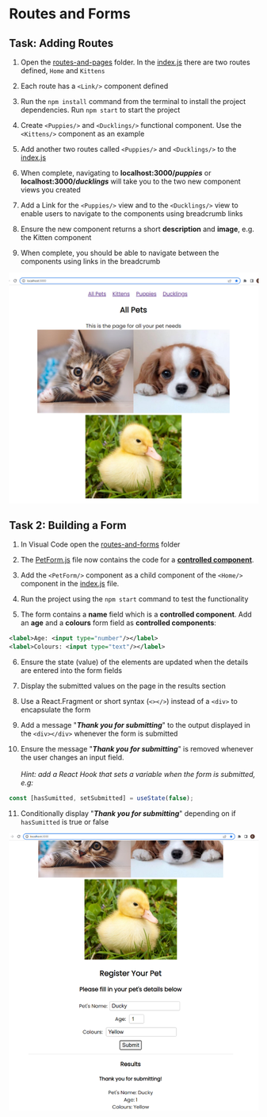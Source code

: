 # Routes and Forms

## Task: Adding Routes

1. Open the [routes-and-pages][1] folder. In the [index.js][2] there are two routes defined, `Home` and `Kittens`

1. Each route has a `<Link/>` component defined

1. Run the `npm install` command from the terminal to install the project dependencies. Run `npm start` to start the project

1. Create `<Puppies/>` and `<Ducklings/>` functional component. Use the `<Kittens/>` component as an example

1. Add another two routes called `<Puppies/>` and `<Ducklings/>` to the [index.js][2]

1. When complete, navigating to **localhost:3000/_puppies_** or **localhost:3000/_ducklings_** will take you to the two new component views you created

1. Add a Link for the `<Puppies/>` view and to the `<Ducklings/>` view to enable users to navigate to the components using breadcrumb links

1. Ensure the new component returns a short **description** and **image**, e.g. the Kitten component

1. When complete, you should be able to navigate between the components using links in the breadcrumb

![Cute Pets Interface](./docs/cute-pet-store.png)

## Task 2: Building a Form

1. In Visual Code open the [routes-and-forms][1] folder

1. The [PetForm.js][2] file now contains the code for a [**controlled component**][4].

1. Add the `<PetForm/>` component as a child component of the `<Home/>` component in the [index.js][2] file.

1. Run the project using the `npm start` command to test the functionality

1. The form contains a **name** field which is a **controlled component**. Add an **age** and a **colours** form field as **controlled components**:

```XML
<label>Age: <input type="number"/></label>
<label>Colours: <input type="text"/></label>
```

6. Ensure the state (value) of the elements are updated when the details are entered into the form fields

1. Display the submitted values on the page in the results section

1. Use a React.Fragment or short syntax (`<></>`) instead of a `<div>` to encapsulate the form

1. Add a message "**_Thank you for submitting_**" to the output displayed in the `<div></div>` whenever the form is submitted

1. Ensure the message "**_Thank you for submitting_**" is removed whenever the user changes an input field. <br/><br/>_Hint: add a React Hook that sets a variable when the form is submitted, e.g:_

```js
const [hasSumitted, setSubmitted] = useState(false);
```

11. Conditionally display "**_Thank you for submitting_**" depending on if `hasSumitted` is true or false

![Cute Pets Interface Form](./docs/cute-pet-store-form.png)

[1]: /routes-and-forms/
[2]: /routes-and-forms/src/index.js
[3]: /routes-and-forms/src/components/PetForm.js
[4]: https://reactjs.org/docs/forms.html
